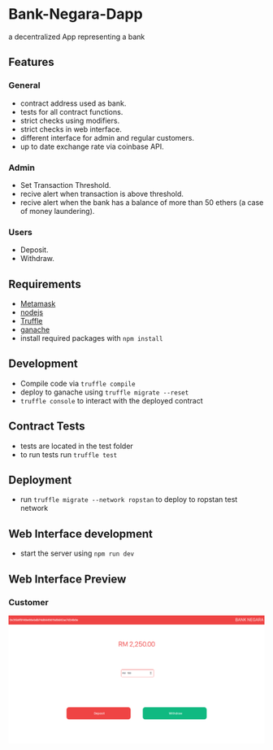 # Bank-Negara-Dapp

a decentralized App representing a bank

## Features

### General

- contract address used as bank.
- tests for all contract functions.
- strict checks using modifiers.
- strict checks in web interface.
- different interface for admin and regular customers.
- up to date exchange rate via coinbase API.

### Admin

- Set Transaction Threshold.
- recive alert when transaction is above threshold.
- recive alert when the bank has a balance of more than 50 ethers (a case of money laundering).

### Users

- Deposit.
- Withdraw.

## Requirements

- [Metamask](https://metamask.io/)
- [nodejs](https://nodejs.org/en/download/)
- [Truffle](https://www.trufflesuite.com/)
- [ganache](https://www.trufflesuite.com/ganache)
- install required packages with `npm install`

## Development

- Compile code via `truffle compile`
- deploy to ganache using `truffle migrate --reset`
- `truffle console` to interact with the deployed contract

## Contract Tests

- tests are located in the test folder
- to run tests run `truffle test`

## Deployment

- run `truffle migrate --network ropstan` to deploy to ropstan test network

## Web Interface development

- start the server using `npm run dev`

## Web Interface Preview

### Customer

![customers](./screens/customers.png)
